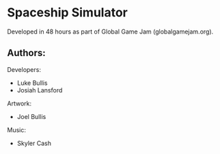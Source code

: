 # Spaceship Simulator

Developed in 48 hours as part of Global Game Jam (globalgamejam.org).

## Authors:
Developers:
* Luke Bullis
* Josiah Lansford

Artwork:
* Joel Bullis

Music:
* Skyler Cash

